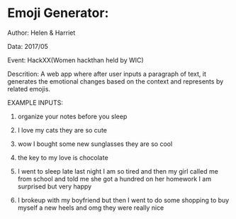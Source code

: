 # Emoji Generator:

Author: Helen & Harriet

Data: 2017/05

Event: HackXX(Women hackthan held by WIC)

Descrition: A web app where after user inputs a paragraph of text, it generates the emotional changes based on the context and represents by related emojis.

EXAMPLE INPUTS:
1. organize your notes before you sleep

2. I love my cats they are so cute
3. wow I bought some new sunglasses they are so cool
4. the key to my love is chocolate 
5. I went to sleep late last night I am so tired and then my girl called me from school and told me she got a hundred on her homework I am surprised but very happy
6. I brokeup with my boyfriend but then I went to do some shopping to buy myself a new heels and omg they were really nice
